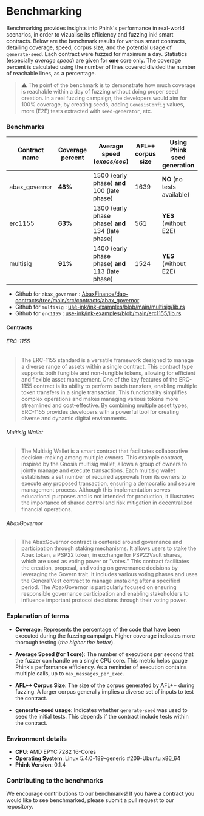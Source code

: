 # Benchmarking

Benchmarking provides insights into Phink's performance in real-world scenarios, in order to vizualise its efficiency
and
fuzzing ink! smart contracts. Below are the benchmark results for various smart contracts, detailing
coverage, speed, corpus size, and the potential usage of `generate-seed`.
Each contract were fuzzed for maximum a day.
Statistics (especially *average speed*) are given for **one** core only. The coverage percent is calculated using the
number of
lines covered divided the number of reachable lines, as a percentage.

> ⚠️ The point of the benchmark is to demonstrate how much coverage is reachable within a day of fuzzing without doing
> proper seed creation. In a real fuzzing campaign, the developers would aim for 100% coverage, by creating seeds,
> adding `GenesisConfig` values, more (E2E) tests extracted with `seed-generator`, etc.

### Benchmarks

| Contract name | Coverage percent | Average speed (_execs/sec_)                       | AFL++ corpus size | Using Phink seed generation |
|---------------|------------------|---------------------------------------------------|-------------------|-----------------------------|
| abax_governor | **48%**          | 1500 (early phase) **and** 100 (late phase)       | 1639              | **NO** (no tests available) |
| erc1155       | **63%**          | 1300 (early phase phase) **and** 134 (late phase) | 561               | **YES** (without E2E)       |
| multisig      | **91%**          | 1400 (early phase phase) **and** 113 (late phase) | 1524              | **YES** (without E2E)       |

- Github for
  `abax_governor` : [AbaxFinance/dao-contracts/tree/main/src/contracts/abax_governor](https://github.com/AbaxFinance/dao-contracts/tree/main/src/contracts/abax_governor)
- Github for
  `multisig` : [use-ink/ink-examples/blob/main/multisig/lib.rs](https://github.com/use-ink/ink-examples/blob/main/multisig/lib.rs)
- Github for
  `erc1155` : [use-ink/ink-examples/blob/main/erc1155/lib.rs](https://github.com/use-ink/ink-examples/blob/main/erc1155/lib.rs)

#### Contracts

###### ERC-1155

> The ERC-1155 standard is a versatile framework designed to manage a diverse range of assets within a single contract.
> This contract type supports both fungible and non-fungible tokens, allowing for efficient and flexible asset
> management.
> One of the key features of the ERC-1155 contract is its ability to perform batch transfers, enabling multiple token
> transfers in a single transaction. This functionality simplifies complex operations and makes managing various tokens
> more streamlined and cost-effective. By combining multiple asset types, ERC-1155 provides developers with a powerful
> tool for creating diverse and dynamic digital environments.

###### Multisig Wallet

> The Multisig Wallet is a smart contract that facilitates collaborative decision-making among multiple owners. This
> example contract, inspired by the Gnosis multisig wallet, allows a group of owners to jointly manage and execute
> transactions. Each multisig wallet establishes a set number of required approvals from its owners to execute any
> proposed transaction, ensuring a democratic and secure management process. Although this implementation serves
> educational purposes and is not intended for production, it illustrates the importance of shared control and risk
> mitigation in decentralized financial operations.

###### AbaxGovernor

> The AbaxGovernor contract is centered around governance and participation through staking mechanisms. It allows users
> to
> stake the Abax token, a PSP22 token, in exchange for PSP22Vault shares, which are used as voting power or "votes."
> This
> contract facilitates the creation, proposal, and voting on governance decisions by leveraging the Govern trait. It
> includes various voting phases and uses the GeneralVest contract to manage unstaking after a specified period. The
> AbaxGovernor is particularly focused on ensuring responsible governance participation and enabling stakeholders to
> influence important protocol decisions through their voting power.

### Explanation of terms

- **Coverage**: Represents the percentage of the code that have been executed during the fuzzing campaign. Higher
  coverage
  indicates more thorough testing (_the higher the better_).

- **Average Speed (for 1 core)**: The number of executions per second that the fuzzer can handle on a single CPU core.
  This metric helps gauge Phink's performance efficiency. As a reminder of execution contains multiple calls, up to
  `max_messages_per_exec`.

- **AFL++ Corpus Size**: The size of the corpus generated by AFL++ during fuzzing. A larger
  corpus generally implies a diverse set of inputs to test the contract.

- **generate-seed usage**: Indicates whether `generate-seed` was used to seed the initial tests. This depends if the
  contract include tests within the contract.

### Environment details

- **CPU**: AMD EPYC 7282 16-Cores
- **Operating System**: Linux 5.4.0-189-generic #209-Ubuntu x86_64
- **Phink Version**: 0.1.4

### Contributing to the benchmarks

We encourage contributions to our benchmarks! If you have a contract you would like to see benchmarked, please submit a
pull request to our repository.